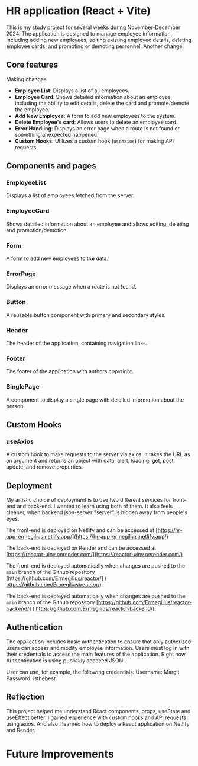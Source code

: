 # HR application (React + Vite)

This is my study project for several weeks during November-December 2024. The application is designed to manage employee information, including adding new employees, editing existing employee details, deleting employee cards, and promoting or demoting personnel.
Another change.

## Core features

Making changes

- **Employee List**: Displays a list of all employees.
- **Employee Card**: Shows detailed information about an employee, including the ability to edit details, delete the card and promote/demote the employee.
- **Add New Employee**: A form to add new employees to the system.
- **Delete Employee's card**: Allows users to delete an employee card.
- **Error Handling**: Displays an error page when a route is not found or something unexpected happened.
- **Custom Hooks**: Utilizes a custom hook (`useAxios`) for making API requests.

## Components and pages

### EmployeeList

Displays a list of employees fetched from the server.

### EmployeeCard

Shows detailed information about an employee and allows editing, deleting and promotion/demotion.

### Form

A form to add new employees to the data.

### ErrorPage

Displays an error message when a route is not found.

### Button

A reusable button component with primary and secondary styles.

### Header

The header of the application, containing navigation links.

### Footer

The footer of the application with authors copyright.

### SinglePage

A component to display a single page with delailed information about the person.

## Custom Hooks

### useAxios

A custom hook to make requests to the server via axios. It takes the URL as an argument and returns an object with data, alert, loading, get, post, update, and remove properties.

## Deployment

My artistic choice of deployment is to use two different services for front-end and back-end. I wanted to learn using both of them. It also feels cleaner, when backend json-server "server" is hidden away from people's eyes.

The front-end is deployed on Netlify and can be accessed at [https://hr-app-ermegilius.netlify.app/](https://hr-app-ermegilius.netlify.app/)

The back-end is deployed on Render and can be accessed at [https://reactor-uinv.onrender.com/](https://reactor-uinv.onrender.com/)

The front-end is deployed automatically when changes are pushed to the `main` branch of the Github repository [https://github.com/Ermegilius/reactor/] ( https://github.com/Ermegilius/reactor/).

The back-end is deployed automatically when changes are pushed to the `main` branch of the Github repository [https://github.com/Ermegilius/reactor-backend/] ( https://github.com/Ermegilius/reactor-backend/).

## Authentication

The application includes basic authentication to ensure that only authorized users can access and modify employee information. Users must log in with their credentials to access the main features of the application.
Right now Authentication is using publickly acceced JSON.

User can use, for example, the following credentials:
Username: Margit
Password: isthebest

## Reflection

This project helped me understand React components, props, useState and useEffect better. I gained experience with custom hooks and API requests using axios. And also I learned how to deploy a React application on Netlify and Render.

# Future Improvements
